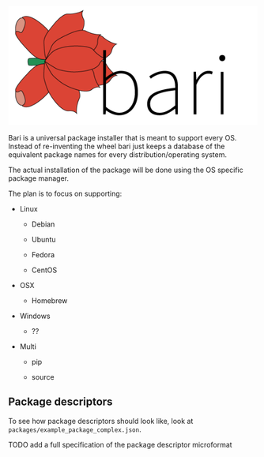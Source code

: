 ![BARI](https://raw.githubusercontent.com/hellais/bari/master/bari.png)

Bari is a universal package installer that is meant to support every OS.
Instead of re-inventing the wheel bari just keeps a database of the equivalent
package names for every distribution/operating system.

The actual installation of the package will be done using the OS specific
package manager.

The plan is to focus on supporting:
  
  * Linux
    * Debian

    * Ubuntu

    * Fedora

    * CentOS

  * OSX

    * Homebrew

  * Windows

    * ??

  * Multi

    * pip

    * source

## Package descriptors

To see how package descriptors should look like, look at
`packages/example_package_complex.json`.

TODO add a full specification of the package descriptor microformat
